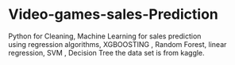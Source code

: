 # Video-games-sales-Prediction
Python for Cleaning, Machine Learning for sales prediction  
using regression algorithms, XGBOOSTING , Random Forest, linear regression, SVM , Decision Tree
the data set is from kaggle.
